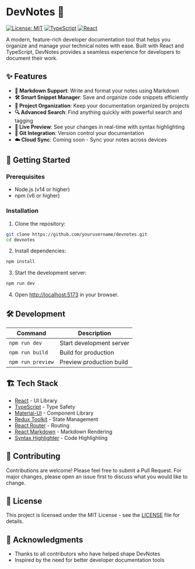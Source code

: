 # DevNotes 📝

[![License: MIT](https://img.shields.io/badge/License-MIT-yellow.svg)](https://opensource.org/licenses/MIT)
[![TypeScript](https://img.shields.io/badge/TypeScript-007ACC?style=flat&logo=typescript&logoColor=white)](https://www.typescriptlang.org/)
[![React](https://img.shields.io/badge/React-20232A?style=flat&logo=react&logoColor=61DAFB)](https://reactjs.org/)



A modern, feature-rich developer documentation tool that helps you organize and manage your technical notes with ease. Built with React and TypeScript, DevNotes provides a seamless experience for developers to document their work.

## ✨ Features

- **📝 Markdown Support**: Write and format your notes using Markdown
- **🛠️ Smart Snippet Manager**: Save and organize code snippets efficiently
- **📁 Project Organization**: Keep your documentation organized by projects
- **🔍 Advanced Search**: Find anything quickly with powerful search and tagging
- **📄 Live Preview**: See your changes in real-time with syntax highlighting
- **🔧 Git Integration**: Version control your documentation
- **☁️ Cloud Sync**: Coming soon - Sync your notes across devices

## 🚀 Getting Started

### Prerequisites

- Node.js (v14 or higher)
- npm (v6 or higher)

### Installation

1. Clone the repository:
```bash
git clone https://github.com/yourusername/devnotes.git
cd devnotes
```

2. Install dependencies:
```bash
npm install
```

3. Start the development server:
```bash
npm run dev
```

4. Open [http://localhost:5173](http://localhost:5173) in your browser.

## 🛠️ Development

| Command | Description |
|---------|-------------|
| `npm run dev` | Start development server |
| `npm run build` | Build for production |
| `npm run preview` | Preview production build |

## 🏗️ Tech Stack

- [React](https://reactjs.org/) - UI Library
- [TypeScript](https://www.typescriptlang.org/) - Type Safety
- [Material-UI](https://mui.com/) - Component Library
- [Redux Toolkit](https://redux-toolkit.js.org/) - State Management
- [React Router](https://reactrouter.com/) - Routing
- [React Markdown](https://github.com/remarkjs/react-markdown) - Markdown Rendering
- [Syntax Highlighter](https://github.com/react-syntax-highlighter/react-syntax-highlighter) - Code Highlighting

## 🤝 Contributing

Contributions are welcome! Please feel free to submit a Pull Request. For major changes, please open an issue first to discuss what you would like to change.

## 📝 License

This project is licensed under the MIT License - see the [LICENSE](LICENSE) file for details.

## 🙏 Acknowledgments

- Thanks to all contributors who have helped shape DevNotes
- Inspired by the need for better developer documentation tools 